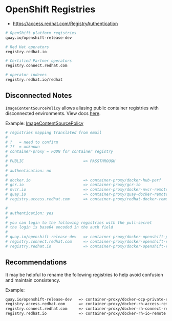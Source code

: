 # OpenShift Registries

- https://access.redhat.com/RegistryAuthentication

```sh
# OpenShift platform registries
quay.io/openshift-release-dev

# Red Hat operators
registry.redhat.io

# Certified Partner operators
registry.connect.redhat.com

# operator indexes
registry.redhat.io/redhat
```

## Disconnected Notes

`ImageContentSourcePolicy` allows aliasing public container registries with disconnected environments. View docs [here](https://access.redhat.com/documentation/en-us/openshift_container_platform/4.14/html/images/image-configuration#images-configuration-registry-mirror_image-configuration).

Example: [ImageContentSourcePolicy](images/ImageContentSourcePolicy.yaml)

```sh
# registries mapping translated from email
#
# ?   = need to confirm
# ??  = unknown
# container-proxy = FQDN for container registry
#
# PUBLIC                          => PASSTHROUGH
#
# authentication: no
#
# docker.io                       => container-proxy/docker-hub-perf
# gcr.io                          => container-proxy/gcr-io
# nvcr.io                         => container-proxy/docker-nvcr-remote
# quay.io                         => container-proxy/quay-docker-remote
# registry.access.redhat.com      => container-proxy/redhat-docker-remote

#
# authentication: yes
#
# you can login to the following registries with the pull-secret
# the login is base64 encoded in the auth field
# 
# quay.io/openshift-release-dev   => container-proxy/docker-openshift-private-remote
# registry.connect.redhat.com     => container-proxy/docker-openshift-redhat-connect-remote
# registry.redhat.io              => container-proxy/docker-openshift-rh-io-remote
```

## Recommendations

It may be helpful to rename the following registries to help avoid confusion and maintain consistency.

Example:

```sh
quay.io/openshift-release-dev   => container-proxy/docker-ocp-private-remote
registry.access.redhat.com      => container-proxy/docker-rh-access-remote
registry.connect.redhat.com     => container-proxy/docker-rh-connect-remote
registry.redhat.io              => container-proxy/docker-rh-io-remote
```
